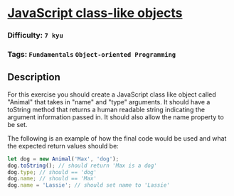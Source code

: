 # [JavaScript class-like objects](https://www.codewars.com/kata/513e1e47c600c93cef000001)

### Difficulty: `7 kyu`

### Tags: `Fundamentals` `Object-oriented Programming`

## Description

For this exercise you should create a JavaScript class like object called "Animal" that takes in "name" and "type" arguments. It should have a toString method that returns a human readable string indicating the argument information passed in. It should also allow the name property to be set.

The following is an example of how the final code would be used and what the expected return values should be:

```js
let dog = new Animal('Max', 'dog');
dog.toString(); // should return 'Max is a dog'
dog.type; // should == 'dog'
dog.name; // should == 'Max'
dog.name = 'Lassie'; // should set name to 'Lassie'
```